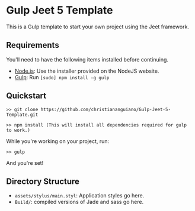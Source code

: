 # Gulp Jeet 5 Template

This is a Gulp template to start your own project using the Jeet framework.

## Requirements

You'll need to have the following items installed before continuing.

  * [Node.js](http://nodejs.org): Use the installer provided on the NodeJS website.
  * [Gulp](http://gulpjs.com/): Run `[sudo] npm install -g gulp`

## Quickstart

`>> git clone https://github.com/christiananguiano/Gulp-Jeet-5-Template.git`

`>> npm install (This will install all dependencies required for gulp to work.)
`

While you're working on your project, run:

`>> gulp`

And you're set!

## Directory Structure

  * `assets/stylus/main.styl`: Application styles go here.
  * `Build/`: compiled versions of Jade and sass go here.
